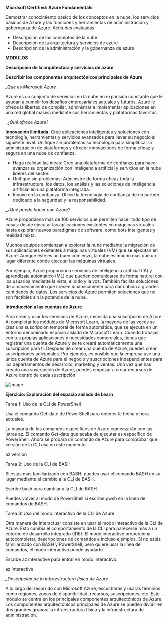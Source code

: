 **Microsoft Certified: Azure Fundamentals**

Demostrar conocimiento basico de los conceptos en la nube, los servicios básicos de Azure y las funciones y herramientas de adiministración y gobernanza de Azure.
Actitudes evaluadas
- Descripción de los conceptos de la nube
- Descripción de la arquitectura y servicios de azure
- Descripción de la administración y la gobernanza de azure

**MODULOS**

**Descripción de la arquitectura y servicios de azure**

**Describir los componentes arquitectónicos principales de Azure**

*_Que es Microsoft Azure*

Azure es un conjunto de servicios en la nube en expansión constante que le ayudan a cumplir los desafíos empresariales actuales y futuros. Azure le ofrece la libertad de compilar, administrar e implementar aplicaciones en una red global masiva mediante sus herramientas y plataformas favoritas.

*_¿Qué ofrece Azure?*

**Innovación ilimitada.** Cree aplicaciones inteligentes y soluciones con tecnología, herramientas y servicios avanzados para llevar su negocio al siguiente nivel. Unifique sin problemas su tecnología para simplificar la administración de plataformas y ofrecer innovaciones de forma eficaz y segura en una nube de confianza.

- Haga realidad las ideas: Cree una plataforma de confianza para hacer avanzar su organización con inteligencia artificial y servicios en la nube líderes del sector.
- Unifique sin problemas: Administre de forma eficaz toda la infraestructura, los datos, los análisis y las soluciones de inteligencia artificial en una plataforma integrada.
- Innove en la confianza: Utilice la tecnología de confianza de un partner dedicado a la seguridad y la responsabilidad.

*_¿Qué puedo hacer con Azure?*

Azure proporciona más de 100 servicios que permiten hacer todo tipo de cosas: desde ejecutar las aplicaciones existentes en máquinas virtuales hasta explorar nuevos paradigmas de software, como bots inteligentes y realidad mixta.

Muchos equipos comienzan a explorar la nube mediante la migración de sus aplicaciones existentes a máquinas virtuales (VM) que se ejecutan en Azure. Aunque este es un buen comienzo, la nube es mucho más que un lugar diferente donde ejecutar las máquinas virtuales.

Por ejemplo, Azure proporciona servicios de inteligencia artificial (IA) y aprendizaje automático (ML) que pueden comunicarse de forma natural con los usuarios mediante la vista, el oído y la voz. También facilita soluciones de almacenamiento que crecen dinámicamente para dar cabida a grandes cantidades de datos. Los servicios de Azure permiten soluciones que no son factibles sin la potencia de la nube.

**Introducción a las cuentas de Azure**

Para crear y usar los servicios de Azure, necesita una suscripción de Azure. Al completar los módulos de Microsoft Learn, la mayoría de las veces se crea una suscripción temporal de forma automática, que se ejecuta en un entorno denominado espacio aislado de Microsoft Learn. Cuando trabajas con tus propias aplicaciones y necesidades comerciales, tienes que registrar una cuenta de Azure y se te creará automáticamente una suscripción para ti. Después de crear una cuenta de Azure, puedes crear suscripciones adicionales. Por ejemplo, es posible que la empresa use una única cuenta de Azure para el negocio y suscripciones independientes para los departamentos de desarrollo, marketing y ventas. Una vez que has creado una suscripción de Azure, puedes empezar a crear recursos de Azure dentro de cada suscripción.

![image](https://github.com/user-attachments/assets/0aa9d489-cad8-43f6-9a47-f84c72b2d3e0)

**Ejercicio: Exploración del espacio aislado de Learn**

Tarea 1: Uso de la CLI de PowerShell

Usa el comando Get-date de PowerShell para obtener la fecha y hora actuales.

La mayoría de los comandos específicos de Azure comenzarán con las letras az. El comando Get-date que acaba de ejecutar es específico de PowerShell. Ahora se probará un comando de Azure para comprobar qué versión de la CLI usa en este momento.

az version

Tarea 2: Uso de la CLI de BASH

Si estás más familiarizado con BASH, puedes usar el comando BASH en su lugar mediante el cambio a la CLI de BASH.

Escribe bash para cambiar a la CLI de BASH.

Puedes volver al modo de PowerShell si escribe pwsh en la línea de comandos de BASH.

Tarea 3: Uso del modo interactivo de la CLI de Azure

Otra manera de interactuar consiste en usar el modo interactivo de la CLI de Azure. Esto cambia el comportamiento de la CLI para parecerse más a un entorno de desarrollo integrado (IDE). El modo interactivo proporciona autocompletar, descripciones de comandos e incluso ejemplos. Si no estás familiarizado con BASH y PowerShell, pero quiere usar la línea de comandos, el modo interactivo puede ayudarte.

Escribe az interactive para entrar en modo interactivo.

az interactive

*_Descripción de la infraestructura física de Azure*

A lo largo del recorrido con Microsoft Azure, escucharás y usarás términos como regiones, zonas de disponibilidad, recursos, suscripciones, etc. Este módulo se centra en los principales componentes arquitectónicos de Azure. Los componentes arquitectónicos principales de Azure se pueden dividir en dos grandes grupos: la infraestructura física y la infraestructura de administración.



